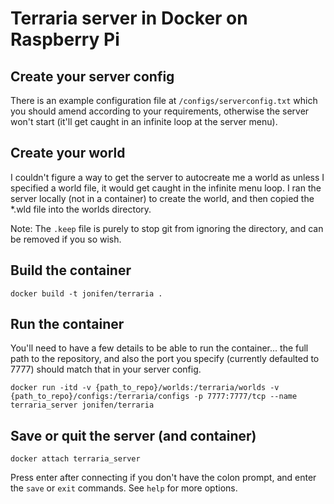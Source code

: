 # Terraria server in Docker on Raspberry Pi

## Create your server config

There is an example configuration file at `/configs/serverconfig.txt` which you should amend according to your requirements, otherwise the server won't start (it'll get caught in an infinite loop at the server menu).

## Create your world

I couldn't figure a way to get the server to autocreate me a world as unless I specified a world file, it would get caught in the infinite menu loop. I ran the server locally (not in a container) to create the world, and then copied the *.wld file into the worlds directory.

Note: The `.keep` file is purely to stop git from ignoring the directory, and can be removed if you so wish.

## Build the container

```
docker build -t jonifen/terraria .
```

## Run the container

You'll need to have a few details to be able to run the container... the full path to the repository, and also the port you specify (currently defaulted to 7777) should match that in your server config.

```
docker run -itd -v {path_to_repo}/worlds:/terraria/worlds -v {path_to_repo}/configs:/terraria/configs -p 7777:7777/tcp --name terraria_server jonifen/terraria
```

## Save or quit the server (and container)

```
docker attach terraria_server
```

Press enter after connecting if you don't have the colon prompt, and enter the `save` or `exit` commands. See `help` for more options.


